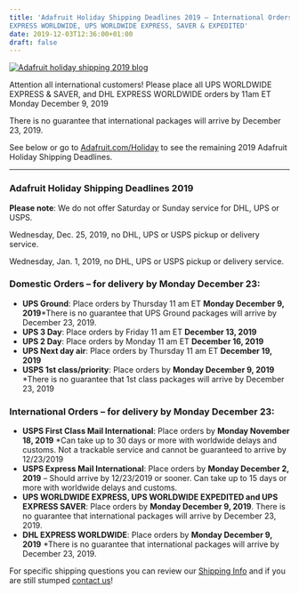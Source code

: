 ```yaml
---
title: 'Adafruit Holiday Shipping Deadlines 2019 – International Orders – DHL
EXPRESS WORLDWIDE, UPS WORLDWIDE EXPRESS, SAVER & EXPEDITED'
date: 2019-12-03T12:36:00+01:00
draft: false
---
```


[![Adafruit holiday shipping 2019 blog](https://cdn-blog.adafruit.com/uploads/2019/11/adafruit_holiday_shipping_2019_blog-1.jpg "adafruit_holiday_shipping_2019_blog.jpg")](https://www.adafruit.com/holiday)

Attention all international customers! Please place all UPS WORLDWIDE EXPRESS & SAVER, and DHL EXPRESS WORLDWIDE orders by 11am ET Monday December 9, 2019

There is no guarantee that international packages will arrive by December 23, 2019.

See below or go to [Adafruit.com/Holiday](https://www.adafruit.com/holiday) to see the remaining 2019 Adafruit Holiday Shipping Deadlines.

* * *

### Adafruit Holiday Shipping Deadlines 2019

**Please note**: We do not offer Saturday or Sunday service for DHL, UPS or USPS.

Wednesday, Dec. 25, 2019, no DHL, UPS or USPS pickup or delivery service.

Wednesday, Jan. 1, 2019, no DHL, UPS or USPS pickup or delivery service.

### Domestic Orders – for delivery by Monday December 23:

*   **UPS Ground**: Place orders by Thursday 11 am ET **Monday December 9, 2019**\*There is no guarantee that UPS Ground packages will arrive by December 23, 2019. 
*   **UPS 3 Day**: Place orders by Friday 11 am ET **December 13, 2019**
*   **UPS 2 Day**: Place orders by Monday 11 am ET **December 16, 2019**
*   **UPS Next day air**: Place orders by Thursday 11 am ET **December 19, 2019**
*   **USPS 1st class/priority**: Place orders by **Monday December 9, 2019** \*There is no guarantee that 1st class packages will arrive by December 23, 2019

### International Orders – for delivery by Monday December 23:

*   **USPS First Class Mail International**: Place orders by **Monday November 18, 2019** \*Can take up to 30 days or more with worldwide delays and customs. Not a trackable service and cannot be guaranteed to arrive by 12/23/2019
*   **USPS Express Mail International**: Place orders by **Monday December 2, 2019** – Should arrive by 12/23/2019 or sooner. Can take up to 15 days or more with worldwide delays and customs. 
*   **UPS WORLDWIDE EXPRESS, UPS WORLDWIDE EXPEDITED and UPS EXPRESS SAVER**: Place orders by **Monday December 9, 2019**. There is no guarantee that international packages will arrive by December 23, 2019.
*   **DHL EXPRESS WORLDWIDE**: Place orders by **Monday December 9, 2019** \*There is no guarantee that international packages will arrive by December 23, 2019.

For specific shipping questions you can review our [Shipping Info](https://www.adafruit.com/shippinginfo) and if you are still stumped [contact us](https://www.adafruit.com/contact/)!